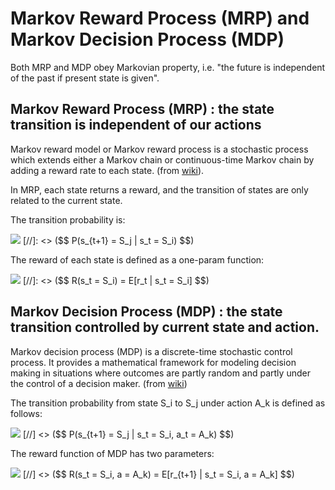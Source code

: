 # Markov Reward Process (MRP) and Markov Decision Process (MDP)

Both MRP and MDP obey Markovian property, i.e. "the future is independent of the past if present state is given".

## Markov Reward Process (MRP) : the state transition is independent of our actions
Markov reward model or Markov reward process is a stochastic process which extends either a Markov chain or continuous-time Markov chain by adding a reward rate to each state. (from [wiki](https://en.wikipedia.org/wiki/Markov_reward_model)).

In MRP, each state returns a reward, and the transition of states are only related to the current state.

The transition probability is:

<img src="http://www.forkosh.com/mathtex.cgi?  P(s_{t+1} = S_j | s_t = S_i) ">
[//]: <> ($$ P(s_{t+1} = S_j | s_t = S_i) $$)

The reward of each state is defined as a one-param function:

<img src="http://www.forkosh.com/mathtex.cgi? R(s_t = S_i) = E[r_t | s_t = S_i]">
[//]: <> ($$ R(s_t = S_i) = E[r_t | s_t = S_i] $$)


## Markov Decision Process (MDP) : the state transition controlled by current state and action.

Markov decision process (MDP) is a discrete-time stochastic control process. It provides a mathematical framework for modeling decision making in situations where outcomes are partly random and partly under the control of a decision maker. (from [wiki](https://en.wikipedia.org/wiki/Markov_decision_process)) 

The transition probability from state S_i to S_j under action A_k is defined as follows:

<img src="http://www.forkosh.com/mathtex.cgi? P(s_{t+1} = S_j | s_t = S_i, a_t = A_k) ">
[//] <> ($$ P(s_{t+1} = S_j | s_t = S_i, a_t = A_k) $$)

The reward function of MDP has two parameters:

<img src="http://www.forkosh.com/mathtex.cgi? R(s_t = S_i, a = A_k) = E[r_{t+1} | s_t = S_i, a = A_k]">
[//] <> ($$ R(s_t = S_i, a = A_k) = E[r_{t+1} | s_t = S_i, a = A_k] $$)


